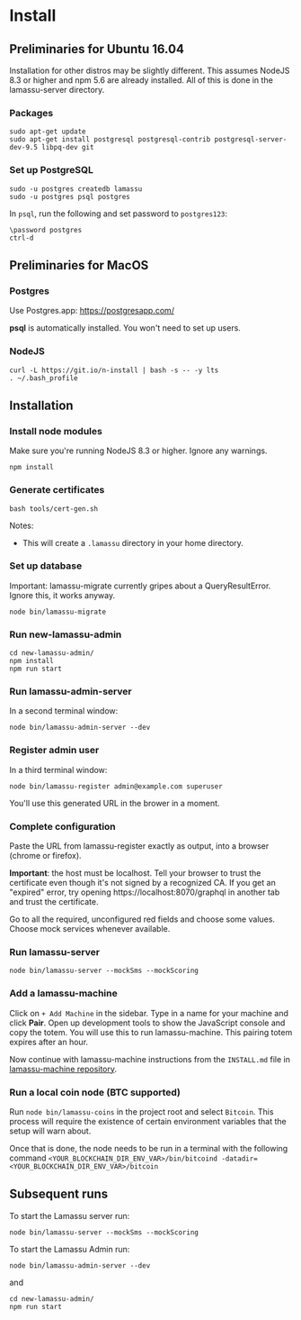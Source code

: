 # Install

## Preliminaries for Ubuntu 16.04

Installation for other distros may be slightly different. This assumes NodeJS 8.3 or higher and npm 5.6 are already installed. All of this is done in the lamassu-server directory.

### Packages

```
sudo apt-get update
sudo apt-get install postgresql postgresql-contrib postgresql-server-dev-9.5 libpq-dev git
```

### Set up PostgreSQL

```
sudo -u postgres createdb lamassu
sudo -u postgres psql postgres
```

In ``psql``, run the following and set password to ``postgres123``:

```
\password postgres
ctrl-d
```

## Preliminaries for MacOS

### Postgres

Use Postgres.app: https://postgresapp.com/

**psql** is automatically installed. You won't need to set up users.

### NodeJS

```
curl -L https://git.io/n-install | bash -s -- -y lts
. ~/.bash_profile
```

## Installation

### Install node modules

Make sure you're running NodeJS 8.3 or higher. Ignore any warnings.

```
npm install
```

### Generate certificates

```
bash tools/cert-gen.sh
```

Notes: 
  - This will create a ``.lamassu`` directory in your home directory.
  
### Set up database

Important: lamassu-migrate currently gripes about a QueryResultError. Ignore this, it works anyway.

```
node bin/lamassu-migrate
```

### Run new-lamassu-admin

```
cd new-lamassu-admin/
npm install
npm run start
```

### Run lamassu-admin-server

In a second terminal window:

```
node bin/lamassu-admin-server --dev
```

### Register admin user

In a third terminal window:

```
node bin/lamassu-register admin@example.com superuser
```

You'll use this generated URL in the brower in a moment.

### Complete configuration

Paste the URL from lamassu-register exactly as output, into a browser (chrome or firefox).

**Important**: the host must be localhost. Tell your browser to trust the certificate even though it's not signed by a recognized CA. If you get an "expired" error, try opening https://localhost:8070/graphql in another tab and trust the certificate.

Go to all the required, unconfigured red fields and choose some values. Choose mock services whenever available.

### Run lamassu-server

```
node bin/lamassu-server --mockSms --mockScoring
```

### Add a lamassu-machine

Click on ``+ Add Machine`` in the sidebar. Type in a name for your machine and click **Pair**. Open up development tools to show the JavaScript console and copy the totem. You will use this to run lamassu-machine. This pairing totem expires after an hour.

Now continue with lamassu-machine instructions from the ``INSTALL.md`` file in [lamassu-machine repository](https://github.com/lamassu/lamassu-machine).

### Run a local coin node (BTC supported)

Run `node bin/lamassu-coins` in the project root and select `Bitcoin`. This process will require the existence of certain environment variables that the setup will warn about.

Once that is done, the node needs to be run in a terminal with the following command `<YOUR_BLOCKCHAIN_DIR_ENV_VAR>/bin/bitcoind -datadir=<YOUR_BLOCKCHAIN_DIR_ENV_VAR>/bitcoin`


## Subsequent runs

To start the Lamassu server run:

```
node bin/lamassu-server --mockSms --mockScoring
```

To start the Lamassu Admin run:

```
node bin/lamassu-admin-server --dev
```

and

```
cd new-lamassu-admin/
npm run start
```
